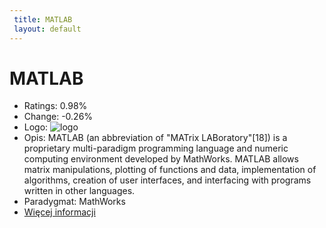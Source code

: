 ```yaml
--- 
 title: MATLAB 
 layout: default 
--- 
```

# MATLAB
- Ratings: 0.98%
- Change: -0.26%
- Logo: ![logo](https://www.tiobe.com/wp-content/themes/tiobe/tiobe-index/images/MATLAB.png)
- Opis: MATLAB (an abbreviation of "MATrix LABoratory"[18]) is a proprietary multi-paradigm programming language and numeric computing environment developed by MathWorks. MATLAB allows matrix manipulations, plotting of functions and data, implementation of algorithms, creation of user interfaces, and interfacing with programs written in other languages.
- Paradygmat: MathWorks
- [Więcej informacji](https://en.wikipedia.org/wiki/MATLAB)
